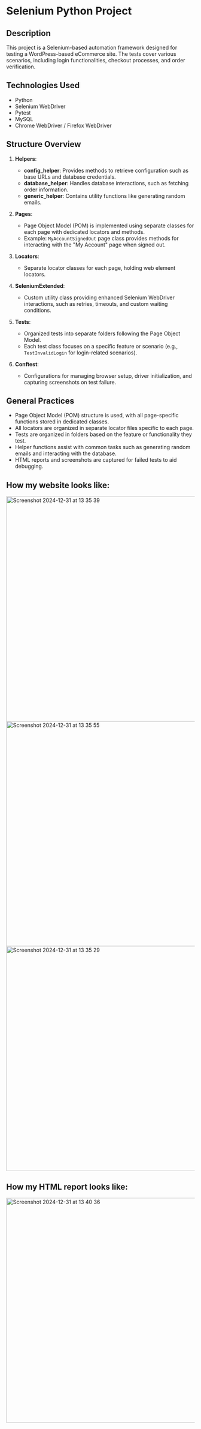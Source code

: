 # Selenium Python Project

## Description
This project is a Selenium-based automation framework designed for testing a WordPress-based eCommerce site. The tests cover various scenarios, including login functionalities, checkout processes, and order verification.

## Technologies Used
- Python
- Selenium WebDriver
- Pytest
- MySQL
- Chrome WebDriver / Firefox WebDriver

## Structure Overview
1. **Helpers**: 
   - **config_helper**: Provides methods to retrieve configuration such as base URLs and database credentials.
   - **database_helper**: Handles database interactions, such as fetching order information.
   - **generic_helper**: Contains utility functions like generating random emails.

2. **Pages**: 
   - Page Object Model (POM) is implemented using separate classes for each page with dedicated locators and methods.
   - Example: `MyAccountSignedOut` page class provides methods for interacting with the "My Account" page when signed out.

3. **Locators**: 
   - Separate locator classes for each page, holding web element locators.

4. **SeleniumExtended**: 
   - Custom utility class providing enhanced Selenium WebDriver interactions, such as retries, timeouts, and custom waiting conditions.

5. **Tests**: 
   - Organized tests into separate folders following the Page Object Model.
   - Each test class focuses on a specific feature or scenario (e.g., `TestInvalidLogin` for login-related scenarios).
   
6. **Conftest**: 
   - Configurations for managing browser setup, driver initialization, and capturing screenshots on test failure.

## General Practices
- Page Object Model (POM) structure is used, with all page-specific functions stored in dedicated classes.
- All locators are organized in separate locator files specific to each page.
- Tests are organized in folders based on the feature or functionality they test.
- Helper functions assist with common tasks such as generating random emails and interacting with the database.
- HTML reports and screenshots are captured for failed tests to aid debugging.

## How my website looks like:

<img width="600" alt="Screenshot 2024-12-31 at 13 35 39" src="https://github.com/user-attachments/assets/89b1a099-bf60-4262-997d-d5120358d13e" />

<img width="600" alt="Screenshot 2024-12-31 at 13 35 55" src="https://github.com/user-attachments/assets/ebb25699-42d0-4746-961b-41924520bfb4" />

<img width="600" alt="Screenshot 2024-12-31 at 13 35 29" src="https://github.com/user-attachments/assets/f10180c7-8044-42cc-b3f1-fff5a9239e70" />

## How my HTML report looks like:

<img width="600" alt="Screenshot 2024-12-31 at 13 40 36" src="https://github.com/user-attachments/assets/983da0c4-49cb-480a-b325-5895eea77e44" />
